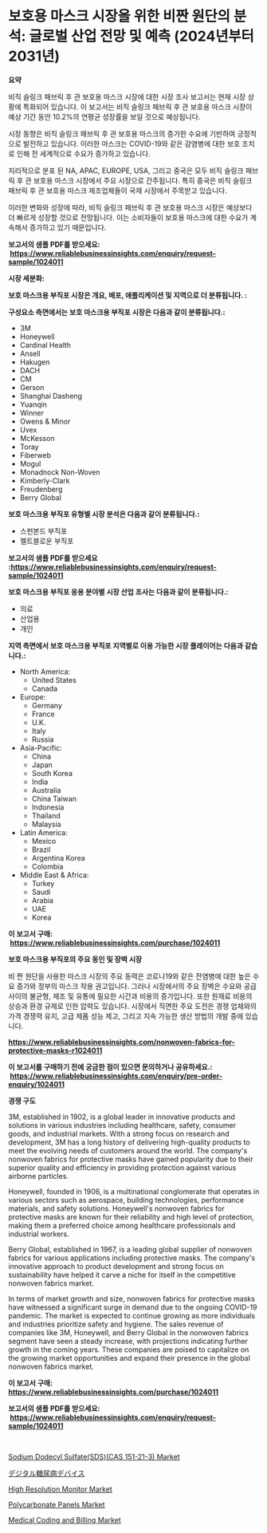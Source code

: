 <p><h1>보호용 마스크 시장을 위한 비짠 원단의 분석: 글로벌 산업 전망 및 예측 (2024년부터 2031년)</h1></p><p><strong>요약</strong></p>
<p><p>비직 슬링크 패브릭 후 관 보호용 마스크 시장에 대한 시장 조사 보고서는 현재 시장 상황에 특화되어 있습니다. 이 보고서는 비직 슬링크 패브릭 후 관 보호용 마스크 시장이 예상 기간 동안 10.2%의 연평균 성장률을 보일 것으로 예상됩니다.</p><p>시장 동향은 비직 슬링크 패브릭 후 관 보호용 마스크의 증가한 수요에 기반하여 긍정적으로 발전하고 있습니다. 이러한 마스크는 COVID-19와 같은 감염병에 대한 보호 조치로 인해 전 세계적으로 수요가 증가하고 있습니다.</p><p>지리적으로 분포 된 NA, APAC, EUROPE, USA, 그리고 중국은 모두 비직 슬링크 패브릭 후 관 보호용 마스크 시장에서 주요 시장으로 간주됩니다. 특히 중국은 비직 슬링크 패브릭 후 관 보호용 마스크 제조업체들이 국제 시장에서 주목받고 있습니다.</p><p>이러한 변화와 성장에 따라, 비직 슬링크 패브릭 후 관 보호용 마스크 시장은 예상보다 더 빠르게 성장할 것으로 전망됩니다. 이는 소비자들이 보호용 마스크에 대한 수요가 계속해서 증가하고 있기 때문입니다.</p></p>
<p><strong>보고서의 샘플 PDF를 받으세요: &nbsp;<a href="https://www.reliablebusinessinsights.com/enquiry/request-sample/1024011">https://www.reliablebusinessinsights.com/enquiry/request-sample/1024011</a></strong></p>
<p><strong>시장 세분화:</strong></p>
<p><strong> 보호 마스크용 부직포 시장은 개요, 배포, 애플리케이션 및 지역으로 더 분류됩니다. :</strong></p>
<p><strong>구성요소 측면에서는 보호 마스크용 부직포 시장은 다음과 같이 분류됩니다.:</strong></p>
<p><ul><li>3M</li><li>Honeywell</li><li>Cardinal Health</li><li>Ansell</li><li>Hakugen</li><li>DACH</li><li>CM</li><li>Gerson</li><li>Shanghai Dasheng</li><li>Yuanqin</li><li>Winner</li><li>Owens & Minor</li><li>Uvex</li><li>McKesson</li><li>Toray</li><li>Fiberweb</li><li>Mogul</li><li>Monadnock Non-Woven</li><li>Kimberly-Clark</li><li>Freudenberg</li><li>Berry Global</li></ul></p>
<p><strong> 보호 마스크용 부직포 유형별 시장 분석은 다음과 같이 분류됩니다.:</strong></p>
<p><ul><li>스펀본드 부직포</li><li>멜트블로운 부직포</li></ul></p>
<p><strong>보고서의 샘플 PDF를 받으세요 :<a href="https://www.reliablebusinessinsights.com/enquiry/request-sample/1024011">https://www.reliablebusinessinsights.com/enquiry/request-sample/1024011</a></strong></p>
<p><strong> 보호 마스크용 부직포 응용 분야별 시장 산업 조사는 다음과 같이 분류됩니다.:</strong></p>
<p><ul><li>의료</li><li>산업용</li><li>개인</li></ul></p>
<p><strong>지역 측면에서 보호 마스크용 부직포 지역별로 이용 가능한 시장 플레이어는 다음과 같습니다.:</strong></p>
<p><ul>
    <li>
        North America:
        <ul>
            <li>United States</li>
            <li>Canada</li>
        </ul>
    </li>
    <li>
        Europe:
        <ul>
            <li>Germany</li>
            <li>France</li>
            <li>U.K.</li>
            <li>Italy</li>
            <li>Russia</li>
        </ul>
    </li>
    <li>
        Asia-Pacific:
        <ul>
            <li>China</li>
            <li>Japan</li>
            <li>South Korea</li>
            <li>India</li>
            <li>Australia</li>
            <li>China Taiwan</li>
            <li>Indonesia</li>
            <li>Thailand</li>
            <li>Malaysia</li>
        </ul>
    </li>
    <li>
        Latin America:
        <ul>
            <li>Mexico</li>
            <li>Brazil</li>
            <li>Argentina Korea</li>
            <li>Colombia</li>
        </ul>
    </li>
    <li>
        Middle East & Africa:
        <ul>
            <li>Turkey</li>
            <li>Saudi</li>
            <li>Arabia</li>
            <li>UAE</li>
            <li>Korea</li>
        </ul>
    </li>
    </ul></p>
<p><strong>이 보고서 구매: &nbsp;<a href="https://www.reliablebusinessinsights.com/purchase/1024011">https://www.reliablebusinessinsights.com/purchase/1024011</a></strong></p>
<p><strong>보호 마스크용 부직포의 주요 동인 및 장벽 시장</strong></p>
<p><p>비 짠 원단을 사용한 마스크 시장의 주요 동력은 코로나19와 같은 전염병에 대한 높은 수요 증가와 정부의 마스크 착용 권고입니다. 그러나 시장에서의 주요 장벽은 수요와 공급 사이의 불균형, 제조 및 유통에 필요한 시간과 비용의 증가입니다. 또한 원재료 비용의 상승과 환경 규제로 인한 압력도 있습니다. 시장에서 직면한 주요 도전은 경쟁 업체와의 가격 경쟁력 유지, 고급 제품 성능 제고, 그리고 지속 가능한 생산 방법의 개발 중에 있습니다.</p></p>
<p><strong><a href="https://www.reliablebusinessinsights.com/nonwoven-fabrics-for-protective-masks-r1024011">https://www.reliablebusinessinsights.com/nonwoven-fabrics-for-protective-masks-r1024011</a></strong></p>
<p><strong>이 보고서를 구매하기 전에 궁금한 점이 있으면 문의하거나 공유하세요.: &nbsp;<a href="https://www.reliablebusinessinsights.com/enquiry/pre-order-enquiry/1024011">https://www.reliablebusinessinsights.com/enquiry/pre-order-enquiry/1024011</a></strong></p>
<p><strong>경쟁 구도</strong></p>
<p><p>3M, established in 1902, is a global leader in innovative products and solutions in various industries including healthcare, safety, consumer goods, and industrial markets. With a strong focus on research and development, 3M has a long history of delivering high-quality products to meet the evolving needs of customers around the world. The company's nonwoven fabrics for protective masks have gained popularity due to their superior quality and efficiency in providing protection against various airborne particles.</p><p>Honeywell, founded in 1906, is a multinational conglomerate that operates in various sectors such as aerospace, building technologies, performance materials, and safety solutions. Honeywell's nonwoven fabrics for protective masks are known for their reliability and high level of protection, making them a preferred choice among healthcare professionals and industrial workers.</p><p>Berry Global, established in 1967, is a leading global supplier of nonwoven fabrics for various applications including protective masks. The company's innovative approach to product development and strong focus on sustainability have helped it carve a niche for itself in the competitive nonwoven fabrics market.</p><p>In terms of market growth and size, nonwoven fabrics for protective masks have witnessed a significant surge in demand due to the ongoing COVID-19 pandemic. The market is expected to continue growing as more individuals and industries prioritize safety and hygiene. The sales revenue of companies like 3M, Honeywell, and Berry Global in the nonwoven fabrics segment have seen a steady increase, with projections indicating further growth in the coming years. These companies are poised to capitalize on the growing market opportunities and expand their presence in the global nonwoven fabrics market.</p></p>
<p><strong>이 보고서 구매: &nbsp; <a href="https://www.reliablebusinessinsights.com/purchase/1024011">https://www.reliablebusinessinsights.com/purchase/1024011</a></strong></p>
<p><strong>보고서의 샘플 PDF를 받으세요: &nbsp;<a href="https://www.reliablebusinessinsights.com/enquiry/request-sample/1024011">https://www.reliablebusinessinsights.com/enquiry/request-sample/1024011</a></strong><strong></strong></p>
<p>&nbsp;</p>
<p><p><a href="https://www.linkedin.com/pulse/sodium-dodecyl-sulfatesdscas-151-21-3-market-size-focuses-kyqte">Sodium Dodecyl Sulfate(SDS)(CAS 151-21-3) Market</a></p><p><a href="https://github.com/mohamedbakry57/Market-Research-Report-List-4/blob/main/678844580253.md">デジタル糖尿病デバイス</a></p><p><a href="https://issuu.com/reportprime-2/docs/high-resolution-monitor-market-size-2030.pptx">High Resolution Monitor Market</a></p><p><a href="https://www.linkedin.com/pulse/polycarbonate-panels-market-analysis-size-global-industry-overview-b8pfc">Polycarbonate Panels Market</a></p><p><a href="https://github.com/markusgodoy/Market-Research-Report-List-3/blob/main/medical-coding-and-billing-market.md">Medical Coding and Billing Market</a></p></p>